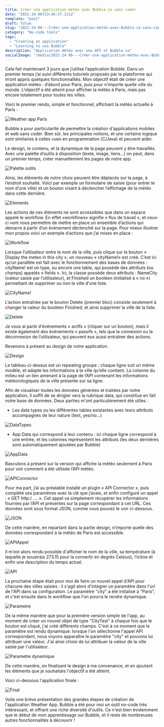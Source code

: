 ```yaml
---
title: Créer une application météo avec Bubble.io sans coder
date: "2021-24-06T23:46:37.121Z"
template: "post"
draft: false
slug: "2021-24-06---Créer-une-application-météo-avec-Bubble-io-sans-coder"
category: "No-code tools"
tags:
  - "Creating an application"
  - "Learning to use Bubble"
description: "Application météo avec une API et Bubble.io"
socialImage: "/media/2021-24-06---Créer-une-application-météo-avec-Bubble-io-sans-coder/FinalApp.png"
---
```


Cela fait maintenant 3 jours que j’utilise l’application Bubble. Dans un premier temps j’ai suivi différents tutoriels proposés par la plateforme qui m’ont appris quelques fonctionnalités. Mon objectif était de créer une application météo : d’abord pour Paris, puis pour n’importe quelle ville du monde. L’objectif a été atteint pour afficher la météo à Paris, mais pas encore totalement pour toutes les villes. 

Voici le premier rendu, simple et fonctionnel, affichant la météo actuelle à Paris :

![Weather app Paris](weatherAppParis.PNG)
 
Bubble a pour particularité de permettre la création d'applications mobiles et web sans coder. Bien sûr, les principales notions, et une certaine logique sont similaires à celles vues en programmation (C/Java) et peuvent aider. 

Le design, le contenu, et la dynamique de la page peuvent y être travaillés. Avec une palette d’outils à disposition (texte, image, liens…) on peut, dans un premier temps, créer manuellement les pages de notre app. 

![Palette outils](paletteOutils.PNG)
 
Ainsi, les éléments de notre choix peuvent être déplacés sur la page, à l’endroit souhaité. Voici par exemple un formulaire de saisie (pour entrer le nom d’une ville) et un bouton visant à déclencher l’affichage de la météo dans cette dernière.

![Elements](elements.PNG)
 
Les actions de ces éléments ne sont accessibles que dans un espace appelé le workflow. En effet «workflows» signifie « flux de travail », et ceux-ci vont nous permettre de mettre en place un ensemble d’actions qui démarre à partir d’un événement déclenché sur la page. Pour mieux illustrer mon propos voici un exemple d’actions que j’ai mises en place :

![Workflow](workflowStructure.PNG)
 
Lorsque l’utilisateur entre le nom de la ville, puis clique sur le bouton « Display the meteo in this city », un nouveau « cityName!» est créé. C’est ici qu’un parallèle est fait avec le fonctionnement des bases de données : cityName! est un type, ou encore une table, qui possède des attributs (ou champs) appelés « fields ». Ici, la classe possède deux attributs : NameCity (valeur saisie par l’utilisateur), et Finished un booléen (initialisé à « no ») permettant de supprimer ou non la ville d’une liste.

![CityName!](classeCityName!.PNG)
 

L’action entraînée par le bouton Delete (premier bloc) consiste seulement à changer la valeur du booléen Finished, et ainsi supprimer la ville de la liste.

![Delete](boutonDelete.PNG)

Je vous ai parlé d'événements « actifs » (cliquer sur un bouton), mais il existe également des événements « passifs », tels que la connexion ou la déconnexion de l’utilisateur, qui peuvent eux aussi entraîner des actions.
 
Revenons à présent au design de notre application.

![Design](designApp.PNG)
 
Le tableau ci-dessus est un repeating groupe : chaque ligne suit un même modèle, et adapte les informations à la ville qu’elle contient. La colonne du milieu est un lien amenant à la page de l’API contenant les informations météorologiques de la ville présente sur sa ligne.

Afin de visualiser toutes les données générées et traitées par notre application, il suffit de se dirigier vers la rubrique data, qui constitue en fait notre base de données. Deux parties m'ont particulièrement été utiles :

- Les data types ou les différentes tables existantes avec leurs attributs accompagnés de leur nature (text, yes/no...)

![DataTypes](DataTypes.PNG)

- App Data qui correspond à leur contenu : ici chaque ligne correspond à une entrée, et les colonnes représentent les attributs (les deux dernières sont automatiquement ajoutées par Bubble)

![AppData](AppData.PNG)

Basculons à présent sur la version qui affiche la météo seulement à Paris pour voir comment a été utilisée l’API météo. 

![APIConnector](APIConnector.PNG)
 
Pour ma part, j’ai au préalable installé un plugin « API Connector », puis complété ses paramètres avec la clé que j’avais, et enfin configuré un appel : « GET http:/ …. ». Cet appel va simplement récupérer les informations fournies par l’API et présentes sur la page correspondant à cet URL. Ces données sont sous format JSON, comme vous pouvez le voir ci-dessous.


![JSON](JSONParis.PNG)
 
De cette manière, en repartant dans la partie design, n’importe quelle des données correspondant à la météo de Paris est accessible.

![APIAppel](APIAppel.PNG)
 

Il m'est alors rendu possible d'afficher le nom de la ville, sa température (à laquelle je soustrais 273.15 pour la convertir en degrés Celsius), l’icône et enfin une description du temps actuel.

![API](composantsAPI.PNG)

La prochaine étape était pour moi de faire un nouvel appel d'API pour chacune des villes saisies : il s'agit alors d'intégrer un paramètre dans l'url de l'API dans sa configuration. Le paramètre "city" a été initialisé à "Paris", et c'est ensuite dans le workflow que l'on pourra le rendre dynamique.

![Parametre](APIParameter.png)

De la même manière que pour la première version simple de l'app, au moment de créer un nouvel objet de type "CityTest" à chaque fois que le bouton est cliqué, j'ai créé différents champs. C'est à ce moment que le paramètre est rendu dynamique: lorsque l'on sélectionne l'appel API correspondant, nous voyons apparaître le paramètre "city" et pouvons lui attribuer une valeur. J'ai ainsi choisi de lui attribuer la valeur de la ville saisie par l'utilisateur. 

![Parametre dynamique](DynamicParameter.png)

De cette manière, en finalisant le design à ma convenance, et en ajoutant les éléments que je souhaitais l'objectif a été atteint.

Voici ci-dessous l'application finale :

![Final](FinalApp.png)


Voila une brève présentation des grandes étapes de création de l'application Weather App. Bubble a été pour moi un outil no-code très intéressant, et offrant une riche diversité d'outils. Ce n'est bien évidemment que le début de mon apprentissage sur Bubble, et il reste de nombreuses autres fonctionnalités à découvrir !


